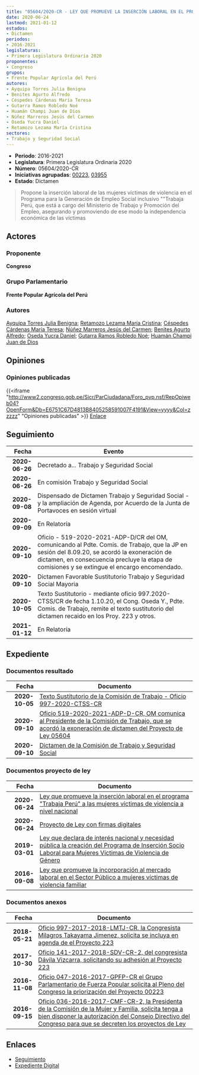 ```yaml
---
title: "05604/2020-CR - LEY QUE PROMUEVE LA INSERCIÓN LABORAL EN EL PROGRAMA 'TRABAJA PERÚ' A LAS MUJERES VÍCTIMAS DE VIOLENCIA A NIVEL NACIONAL"
date: 2020-06-24
lastmod: 2021-01-12
estados:
- Dictamen
periodos:
- 2016-2021
legislaturas:
- Primera Legislatura Ordinaria 2020
proponentes:
- Congreso
grupos:
- Frente Popular Agrícola del Perú
autores:
- Ayquipa Torres Julia Benigna
- Benites Agurto Alfredo
- Céspedes Cárdenas María Teresa
- Gutarra Ramos Robledo Noé
- Huamán Champi Juan de Dios
- Núñez Marreros Jesús del Carmen
- Oseda Yucra Daniel
- Retamozo Lezama María Cristina
sectores:
- Trabajo y Seguridad Social
---
```

- **Periodo**: 2016-2021
- **Legislatura**: Primera Legislatura Ordinaria 2020
- **Número**: 05604/2020-CR
- **Iniciativas agrupadas**: [00223](../../00200/00223), [03955](../../03900/03955)
- **Estado**: Dictamen

> Propone la inserción laboral de las mujeres víctimas de violencia en el Programa para la Generación de Empleo Social inclusivo ""Trabaja Perú, que está a cargo del Ministerio de Trabajo y Promoción del Empleo, asegurando y promoviendo de ese modo la independencia económica de las víctimas


## Actores

### Proponente

**Congreso**

### Grupo Parlamentario

**Frente Popular Agrícola del Perú**

### Autores

[Ayquipa Torres Julia Benigna](mailto:mailto:jayquipa@congreso.gob.pe); [Retamozo Lezama María Cristina](mailto:mailto:mretamozo@congreso.gob.pe); [Céspedes Cárdenas María Teresa](mailto:mailto:mcespedes@congreso.gob.pe); [Núñez Marreros Jesús del Carmen](mailto:mailto:jnunez@congreso.gob.pe); [Benites Agurto Alfredo](mailto:mailto:abenites@congreso.gob.pe); [Oseda Yucra Daniel](mailto:mailto:doseday@congreso.gob.pe); [Gutarra Ramos Robledo Noé](mailto:mailto:rgutarra@congreso.gob.pe); [Huamán Champi Juan de Dios](mailto:mailto:jhuamanch@congreso.gob.pe)

## Opiniones

### Opiniones publicadas

{{<iframe "http://www2.congreso.gob.pe/Sicr/ParCiudadana/Foro_pvp.nsf/RepOpiweb04?OpenForm&Db=E6751C67D4813B8405258591007F4191&View=yyyy&Col=zzzzz" "Opiniones publicadas" >}}
[Enlace](http://www2.congreso.gob.pe/Sicr/ParCiudadana/Foro_pvp.nsf/RepOpiweb04?OpenForm&Db=E6751C67D4813B8405258591007F4191&View=yyyy&Col=zzzzz)


## Seguimiento

| Fecha | Evento |
|------:|--------|
| **2020-06-26** | Decretado a... Trabajo y Seguridad Social |
| **2020-06-26** | En comisión Trabajo y Seguridad Social |
| **2020-09-08** | Dispensado de Dictamen Trabajo y Seguridad Social - y la ampliación de Agenda, por Acuerdo de la Junta de Portavoces en sesión virtual |
| **2020-09-09** | En Relatoría |
| **2020-09-10** | Oficio - 519-2020-2021-ADP-D/CR del OM, comunicando al Pdte. Comis. de Trabajo, que la JP en sesión del 8.09.20, se acordó la exoneración de dictamen, en consecuencia precluye la etapa de comisiones y se extingue el encargo encomendado. |
| **2020-09-10** | Dictamen Favorable Sustitutorio Trabajo y Seguridad Social Mayoria |
| **2020-10-05** | Texto Sustitutorio - mediante oficio 997.2020-CTSS/CR de fecha 1.10.20, el Cong. Oseda Y., Pdte. Comis. de Trabajo, remite el texto sustitutorio del dictamen recaido en los Proy. 223 y otros. |
| **2021-01-12** | En Relatoría |

## Expediente

### Documentos resultado

| Fecha | Documento |
|------:|-----------|
| **2020-10-05** | [Texto Sustitutorio de la Comisión de Trabajo - Oficio 997-2020-CTSS-CR](http://www.leyes.congreso.gob.pe/Documentos/2016_2021/Texto_Sustitutorio/Proyectos_de_Ley/OFICIO-997-2020-CTSS-CR.pdf) |
| **2020-09-10** | [Oficio 519-2020-2021-ADP-D-CR, OM comunica al Presidente de la Comisión de Trabajo, que se acordó la exoneración de dictamen del Proyecto de Ley 05604](http://www.leyes.congreso.gob.pe/Documentos/2016_2021/Oficios/Oficialia_Mayor/OFICIO-519-2020-2021-ADP-D-CR.pdf) |
| **2020-09-10** | [Dictamen de la Comisión de Trabajo y Seguridad Social](http://www.leyes.congreso.gob.pe/Documentos/2016_2021/Dictamenes/Proyectos_de_Ley/00223DC22MAY20200910.pdf) |

### Documentos proyecto de ley

| Fecha | Documento |
|------:|-----------|
| **2020-06-24** | [Ley que promueve la inserción laboral en el programa "Trabaja Perú" a las mujeres víctimas de violencia a nivel nacional](http://www.leyes.congreso.gob.pe/Documentos/2016_2021/Proyectos_de_Ley_y_de_Resoluciones_Legislativas/PL05604-20200624.pdf) |
| **2020-06-24** | [Proyecto de Ley con firmas digitales](http://www.leyes.congreso.gob.pe/Documentos/2016_2021/Proyectos_de_Ley_y_de_Resoluciones_Legislativas/Proyectos_Firmas_digitales/PL05604.pdf) |
| **2019-03-01** | [Ley que declara de interés nacional y necesidad pública la creación del Programa de Inserción Socio Laboral para Mujeres Víctimas de Violencia de Género](http://www.leyes.congreso.gob.pe/Documentos/2016_2021/Proyectos_de_Ley_y_de_Resoluciones_Legislativas/PL0395520190301.pdf) |
| **2016-09-08** | [Ley que promueve la incorporación al mercado laboral en el Sector Público a mujeres víctimas de violencia familiar](http://www.leyes.congreso.gob.pe/Documentos/2016_2021/Proyectos_de_Ley_y_de_Resoluciones_Legislativas/PL0022320160908.pdf) |

### Documentos anexos

| Fecha | Documento |
|------:|-----------|
| **2018-05-21** | [Oficio 997-2017-2018-LMTJ-CR, la Congresista Milagros Takayama Jimenez, solicita se incluya en agenda de el Proyecto 223](http://www.leyes.congreso.gob.pe/Documentos/2016_2021/Oficios/Congresistas/OFICIO-997-2017-2018-LMTJ-CR-.pdf) |
| **2017-10-30** | [Oficio 141-2017-2018-SDV-CR-2, del congresista Dávila Vizcarra, solicitando su adhesión al Proyecto 223](http://www.leyes.congreso.gob.pe/Documentos/2016_2021/Adhesiones/Proyectos_de_Ley/OFICIO-141-2017-2018-SDV-CR-2.pdf) |
| **2016-11-08** | [Oficio 047-2016-2017-GPFP-CR el Grupo Parlamentario de Fuerza Popular solicita al Pleno del Congreso la priorización del Proyecto 00223](javascript:abredoc1('http://www.leyes.congreso.gob.pe/Documentos/2016_2021/Oficios/Grupos_Parlamentarios/OF-047-2016-2017-GPFP-CR.pdf')) |
| **2016-09-15** | [Oficio 036-2016-2017-CMF-CR-2, la Presidenta de la Comisión de la Mujer y Familia, solicita tenga a bien disponer la autorización del Consejo Directivo del Congreso para que se decreten los proyectos de Ley](javascript:abredoc1('http://www.leyes.congreso.gob.pe/Documentos/2016_2021/Oficios/Comisiones_Ordinarias/OFICIO-036-2016-2017-CMF-CR-2.pdf')) |

## Enlaces

- [Seguimiento](http://www2.congreso.gob.pe/Sicr/TraDocEstProc/CLProLey2016.nsf/f7fff46988ca05b1052578e100829cc7/0952aba429b5aa90052585920014a93e?OpenDocument)
- [Expediente Digital](http://www2.congreso.gob.pe/Sicr/TraDocEstProc/Expvirt_2011.nsf/visbusqptramdoc1621/05604?opendocument)

